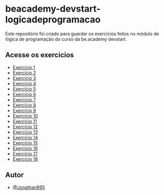 # beacademy-devstart-logicadeprogramacao

Este repositório foi criado para guardar os exercícios 
feitos no módulo de lógica de programação do curso da be.academy
devstart.

## Acesse os exercicios 

 - [Exercício 1](https://github.com/JonathanR95/beacademy-devstart-logicadeprogramacao/blob/main/exercicio01.txt)
 - [Exercício 2](https://github.com/JonathanR95/beacademy-devstart-logicadeprogramacao/blob/main/exercicio02.txt)
 - [Exercício 3](https://github.com/JonathanR95/beacademy-devstart-logicadeprogramacao/blob/main/exercicio03.alg)
 - [Exercício 4](https://github.com/JonathanR95/beacademy-devstart-logicadeprogramacao/blob/main/exercicio04.alg)
 - [Exercício 5](https://github.com/JonathanR95/beacademy-devstart-logicadeprogramacao/blob/main/exercicio05.alg)
 - [Exercício 6](https://github.com/JonathanR95/beacademy-devstart-logicadeprogramacao/blob/main/exercicio06.alg)
 - [Exercício 7](https://github.com/JonathanR95/beacademy-devstart-logicadeprogramacao/blob/main/exercicio07.alg)
 - [Exercício 8](https://github.com/JonathanR95/beacademy-devstart-logicadeprogramacao/blob/main/exercicio08.alg)
 - [Exercício 9](https://github.com/JonathanR95/beacademy-devstart-logicadeprogramacao/blob/main/exercicio09.alg)
 - [Exercício 10](https://github.com/JonathanR95/beacademy-devstart-logicadeprogramacao/blob/main/exercicio10.alg)  
 - [Exercício 11](https://github.com/JonathanR95/beacademy-devstart-logicadeprogramacao/blob/main/exercicio11.alg)
 - [Exercício 12](https://github.com/JonathanR95/beacademy-devstart-logicadeprogramacao/blob/main/exercicio12.alg)
 - [Exercício 13](https://github.com/JonathanR95/beacademy-devstart-logicadeprogramacao/blob/main/exercicio13.alg)
 - [Exercício 14](https://github.com/JonathanR95/beacademy-devstart-logicadeprogramacao/blob/main/exercicio14.alg)
 - [Exercício 15](https://github.com/JonathanR95/beacademy-devstart-logicadeprogramacao/blob/main/exercicio15.alg)
 - [Exercício 16](https://github.com/JonathanR95/beacademy-devstart-logicadeprogramacao/blob/main/exercicio16.alg)
 - [Exercício 17](https://github.com/JonathanR95/beacademy-devstart-logicadeprogramacao/blob/main/exercicio17.alg)
 - [Exercício 18](https://github.com/JonathanR95/beacademy-devstart-logicadeprogramacao/blob/main/exercicio18.alg)   
  
## Autor

- [@JonathanR95](https://github.com/JonathanR95)
